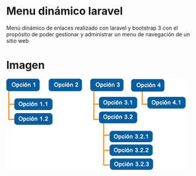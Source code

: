 # Menu dinámico laravel
<p>Menú dinámico de enlaces realizado con laravel y bootstrap 3 con el propósito de poder gestionar y administrar
un menu de navegación de un sitio web</p>

# Imagen
<img src="public/demo/demo-menu.png" alt="demo menu"/>
